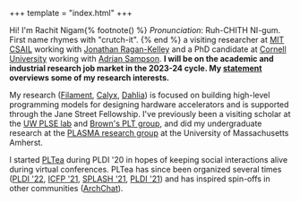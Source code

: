 +++
template = "index.html"
+++

Hi! I'm Rachit Nigam{% footnote() %}
*Pronunciation*: Ruh-CHITH NI-gum. First name rhymes with "crutch-it".
{% end %}
a visiting researcher at [MIT CSAIL][csail] working with [Jonathan Ragan-Kelley][jrk] and a PhD candidate at [Cornell University][pl-cornell] working with [Adrian Sampson][adrian].
**I will be on the academic and industrial research job market in the 2023-24 cycle. My [statement][research-stmt] overviews some of my research interests.**

My research ([Filament][], [Calyx][], [Dahlia][]) is focused on building high-level programming models for designing hardware accelerators and is supported through the Jane Street Fellowship.
I've previously been a visiting scholar at the [UW PLSE lab][plse] and [Brown's PLT group][brown-plt], and did my undergraduate research at the [PLASMA research group][plasma] at the University of Massachusetts Amherst.

I started [PLTea](https://pltea.github.io/) during PLDI '20 in hopes of keeping social interactions alive during virtual conferences. PLTea has since been organized several times ([PLDI '22][plt-pldi22], [ICFP '21][plt-icfp21], [SPLASH '21][plt-oopsla21], [PLDI '21][plt-pldi21]) and has inspired spin-offs in other communities ([ArchChat][]).

[capra]: https://capra.cs.cornell.edu/
[adrian]: https://www.cs.cornell.edu/~asampson/
[plasma]: https://plasma-umass.org/
[arjun]: https://ccs.neu.edu/~arjunguha/main/home/
[pl-cornell]: http://pl.cs.cornell.edu
[dahlia]: https://capra.cs.cornell.edu/dahlia
[calyx]: https://calyxir.org
[plt-icfp21]: https://icfp21.sigplan.org/committee/icfp-2021-pltea-pltea-organization
[plt-oopsla21]: https://2021.splashcon.org/track/splash-2021-pltea
[plt-pldi21]: https://pldi21.sigplan.org/track/pldi-2021-community
[archchat]: https://www.sigarch.org/introducing-the-archchat-social-hour-connecting-computer-architects-everywhere/
[plt-pldi22]: https://pldi22.sigplan.org/track/pldi-2022-pldi#program
[plse]: https://uwplse.org/
[csail]: https://www.csail.mit.edu/
[jrk]: https://people.csail.mit.edu/jrk/
[filament]: https://filamenthdl.com
[brown-plt]: https://cs.brown.edu/research/plt/
[research-stmt]: /files/research.pdf